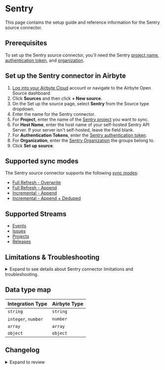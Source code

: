 # Sentry

This page contains the setup guide and reference information for the Sentry source connector.

## Prerequisites

To set up the Sentry source connector, you'll need the Sentry [project name](https://docs.sentry.io/product/projects/), [authentication token](https://docs.sentry.io/api/auth/#auth-tokens), and [organization](https://docs.sentry.io/product/accounts/membership/).

## Set up the Sentry connector in Airbyte

1. [Log into your Airbyte Cloud](https://cloud.airbyte.com/workspaces) account or navigate to the Airbyte Open Source dashboard.
2. Click **Sources** and then click **+ New source**.
3. On the Set up the source page, select **Sentry** from the Source type dropdown.
4. Enter the name for the Sentry connector.
5. For **Project**, enter the name of the [Sentry project](https://docs.sentry.io/product/projects/) you want to sync.
6. For **Host Name**, enter the host name of your self-hosted Sentry API Server. If your server isn't self-hosted, leave the field blank.
7. For **Authentication Tokens**, enter the [Sentry authentication token](https://docs.sentry.io/api/auth/#auth-tokens).
8. For **Organization**, enter the [Sentry Organization](https://docs.sentry.io/product/accounts/membership/) the groups belong to.
9. Click **Set up source**.

## Supported sync modes

The Sentry source connector supports the following [sync modes](https://docs.airbyte.com/cloud/core-concepts#connection-sync-modes):

- [Full Refresh - Overwrite](https://docs.airbyte.com/understanding-airbyte/connections/full-refresh-overwrite/)
- [Full Refresh - Append](https://docs.airbyte.com/understanding-airbyte/connections/full-refresh-append)
- [Incremental - Append](https://docs.airbyte.com/understanding-airbyte/connections/incremental-append)
- [Incremental - Append + Deduped](https://docs.airbyte.com/understanding-airbyte/connections/incremental-append-deduped)

## Supported Streams

- [Events](https://docs.sentry.io/api/events/list-a-projects-error-events/)
- [Issues](https://docs.sentry.io/api/events/list-a-projects-issues/)
- [Projects](https://docs.sentry.io/api/projects/list-your-projects/)
- [Releases](https://docs.sentry.io/api/releases/list-an-organizations-releases/)

## Limitations & Troubleshooting

<details>
<summary>
Expand to see details about Sentry connector limitations and troubleshooting.
</summary>

### Connector limitations

:::warning
**Sentry API Restriction on Events Data**: Access to the events endpoint is guaranteed only for the last 90 days by Sentry. If you use the Full Refresh Overwrite sync, be aware that any events data older than 90 days will be **deleted** from your target destination and replaced with the data from the last 90 days only. Use an Append sync mode to ensure historical data is retained.
Please be aware: this also means that any change older than 90 days will not be replicated using the incremental sync mode. If you want all your synced data to remain up to date, please set up your sync frequency to no more than 90 days.
:::

</details>

## Data type map

| Integration Type    | Airbyte Type |
| :------------------ | :----------- |
| `string`            | `string`     |
| `integer`, `number` | `number`     |
| `array`             | `array`      |
| `object`            | `object`     |

## Changelog
<details>
  <summary>Expand to review</summary>

| Version | Date       | Pull Request                                             | Subject                                                                                                                                                                |
|:--------|:-----------|:---------------------------------------------------------|:-----------------------------------------------------------------------------------------------------------------------------------------------------------------------|
| 0.9.5 | 2025-10-07 | [67221](https://github.com/airbytehq/airbyte/pull/67221) | Update dependencies |
| 0.9.4 | 2025-09-30 | [66859](https://github.com/airbytehq/airbyte/pull/66859) | Update dependencies |
| 0.9.3 | 2025-09-23 | [66627](https://github.com/airbytehq/airbyte/pull/66627) | Update dependencies |
| 0.9.2 | 2025-09-09 | [66114](https://github.com/airbytehq/airbyte/pull/66114) | Update dependencies |
| 0.9.1 | 2025-08-24 | [65501](https://github.com/airbytehq/airbyte/pull/65501) | Update dependencies |
| 0.9.0 | 2025-08-11 | [64879](https://github.com/airbytehq/airbyte/pull/64879) | Update events stream to use start and query params instead of filtering on source side |
| 0.8.17 | 2025-08-09 | [64850](https://github.com/airbytehq/airbyte/pull/64850) | Update dependencies |
| 0.8.16 | 2025-08-02 | [64455](https://github.com/airbytehq/airbyte/pull/64455) | Update dependencies |
| 0.8.15 | 2025-07-26 | [63965](https://github.com/airbytehq/airbyte/pull/63965) | Update dependencies |
| 0.8.14 | 2025-07-20 | [63667](https://github.com/airbytehq/airbyte/pull/63667) | Update dependencies |
| 0.8.13 | 2025-07-05 | [62716](https://github.com/airbytehq/airbyte/pull/62716) | Update dependencies |
| 0.8.12 | 2025-06-28 | [61458](https://github.com/airbytehq/airbyte/pull/61458) | Update dependencies |
| 0.8.11 | 2025-05-24 | [60461](https://github.com/airbytehq/airbyte/pull/60461) | Update dependencies |
| 0.8.10 | 2025-05-15 | [60295](https://github.com/airbytehq/airbyte/pull/60295) | Fix missing records for events stream |
| 0.8.9 | 2025-05-10 | [60171](https://github.com/airbytehq/airbyte/pull/60171) | Update dependencies |
| 0.8.8 | 2025-05-04 | [59571](https://github.com/airbytehq/airbyte/pull/59571) | Update dependencies |
| 0.8.7 | 2025-04-27 | [58970](https://github.com/airbytehq/airbyte/pull/58970) | Update dependencies |
| 0.8.6 | 2025-04-19 | [58446](https://github.com/airbytehq/airbyte/pull/58446) | Update dependencies |
| 0.8.5 | 2025-04-12 | [57927](https://github.com/airbytehq/airbyte/pull/57927) | Update dependencies |
| 0.8.4 | 2025-04-05 | [57473](https://github.com/airbytehq/airbyte/pull/57473) | Update dependencies |
| 0.8.3 | 2025-03-29 | [56847](https://github.com/airbytehq/airbyte/pull/56847) | Update dependencies |
| 0.8.2 | 2025-03-22 | [56263](https://github.com/airbytehq/airbyte/pull/56263) | Update dependencies |
| 0.8.1 | 2025-03-08 | [55062](https://github.com/airbytehq/airbyte/pull/55062) | Update dependencies |
| 0.8.0 | 2025-03-05 | [55215](https://github.com/airbytehq/airbyte/pull/55215) | Fix lints for events stream |
| 0.7.0 | 2025-02-25 | [46664](https://github.com/airbytehq/airbyte/pull/46664) | Converting to manifest-only format |
| 0.6.11 | 2025-02-22 | [54521](https://github.com/airbytehq/airbyte/pull/54521) | Update dependencies |
| 0.6.10 | 2025-02-15 | [54100](https://github.com/airbytehq/airbyte/pull/54100) | Update dependencies |
| 0.6.9 | 2025-02-08 | [53513](https://github.com/airbytehq/airbyte/pull/53513) | Update dependencies |
| 0.6.8 | 2025-02-01 | [52979](https://github.com/airbytehq/airbyte/pull/52979) | Update dependencies |
| 0.6.7 | 2025-01-25 | [52503](https://github.com/airbytehq/airbyte/pull/52503) | Update dependencies |
| 0.6.6 | 2025-01-18 | [51896](https://github.com/airbytehq/airbyte/pull/51896) | Update dependencies |
| 0.6.5 | 2025-01-11 | [51335](https://github.com/airbytehq/airbyte/pull/51335) | Update dependencies |
| 0.6.4 | 2025-01-04 | [50930](https://github.com/airbytehq/airbyte/pull/50930) | Update dependencies |
| 0.6.3 | 2024-12-28 | [50709](https://github.com/airbytehq/airbyte/pull/50709) | Update dependencies |
| 0.6.2 | 2024-12-21 | [49058](https://github.com/airbytehq/airbyte/pull/49058) | Starting with this version, the Docker image is now rootless. Please note that this and future versions will not be compatible with Airbyte versions earlier than 0.64 |
| 0.6.1 | 2024-11-04 | [43855](https://github.com/airbytehq/airbyte/pull/43855) | Update dependencies |
| 0.6.0 | 2024-10-30 | [47988](https://github.com/airbytehq/airbyte/pull/47988) | Upgrade the CDK and startup files to sync incremental streams concurrently |
| 0.5.3 | 2024-06-06 | [39180](https://github.com/airbytehq/airbyte/pull/39180) | [autopull] Upgrade base image to v1.2.2 |
| 0.5.2 | 2024-05-20 | [38263](https://github.com/airbytehq/airbyte/pull/38263) | Replace AirbyteLogger with logging.Logger |
| 0.5.1 | 2024-04-01 | [36731](https://github.com/airbytehq/airbyte/pull/36731) | Add `%Y-%m-%dT%H:%M:%S%z` to date time formats. |
| 0.5.0 | 2024-03-27 | [35755](https://github.com/airbytehq/airbyte/pull/35755) | Migrate to low-code. |
| 0.4.2 | 2024-03-25 | [36448](https://github.com/airbytehq/airbyte/pull/36448) | Unpin CDK version |
| 0.4.1 | 2024-02-12 | [35145](https://github.com/airbytehq/airbyte/pull/35145) | Manage dependencies with Poetry |
| 0.4.0 | 2024-01-05 | [32957](https://github.com/airbytehq/airbyte/pull/32957) | Added undeclared fields to schema and migrated to base image |
| 0.3.0 | 2023-09-05 | [30192](https://github.com/airbytehq/airbyte/pull/30192) | Added undeclared fields to schema |
| 0.2.4 | 2023-08-14 | [29401](https://github.com/airbytehq/airbyte/pull/29401) | Fix `null` value in stream state |
| 0.2.3 | 2023-08-03 | [29023](https://github.com/airbytehq/airbyte/pull/29023) | Add incremental for `issues` stream |
| 0.2.2 | 2023-05-02 | [25759](https://github.com/airbytehq/airbyte/pull/25759) | Change stream that used in check_connection |
| 0.2.1 | 2023-04-27 | [25602](https://github.com/airbytehq/airbyte/pull/25602) | Add validation of project and organization names during connector setup |
| 0.2.0 | 2023-04-03 | [23923](https://github.com/airbytehq/airbyte/pull/23923) | Add Releases stream |
| 0.1.12 | 2023-03-01 | [23619](https://github.com/airbytehq/airbyte/pull/23619) | Fix bug when `stream state` is `None` or any other bad value occurs |
| 0.1.11 | 2023-02-02 | [22303](https://github.com/airbytehq/airbyte/pull/22303) | Turn ON default AvailabilityStrategy |
| 0.1.10 | 2023-01-27 | [22041](https://github.com/airbytehq/airbyte/pull/22041) | Set `AvailabilityStrategy` for streams explicitly to `None` |
| 0.1.9 | 2022-12-20 | [21864](https://github.com/airbytehq/airbyte/pull/21864) | Add state persistence to incremental sync |
| 0.1.8 | 2022-12-20 | [20709](https://github.com/airbytehq/airbyte/pull/20709) | Add incremental sync |
| 0.1.7 | 2022-09-30 | [17466](https://github.com/airbytehq/airbyte/pull/17466) | Migrate to per-stream states |
| 0.1.6 | 2022-08-29 | [16112](https://github.com/airbytehq/airbyte/pull/16112) | Revert back to the Python CDK |
| 0.1.5 | 2022-08-24 | [15911](https://github.com/airbytehq/airbyte/pull/15911) | Bugfix to allowing reading schemas at runtime |
| 0.1.4 | 2022-08-19 | [15800](https://github.com/airbytehq/airbyte/pull/15800) | Bugfix to allow reading sentry.yaml at runtime |
| 0.1.3 | 2022-08-17 | [15734](https://github.com/airbytehq/airbyte/pull/15734) | Fix yaml based on the new schema validator |
| 0.1.2 | 2021-12-28 | [15345](https://github.com/airbytehq/airbyte/pull/15345) | Migrate to config-based framework |
| 0.1.1 | 2021-12-28 | [8628](https://github.com/airbytehq/airbyte/pull/8628) | Update fields in source-connectors specifications |
| 0.1.0 | 2021-10-12 | [6975](https://github.com/airbytehq/airbyte/pull/6975) | New Source: Sentry |

</details>
